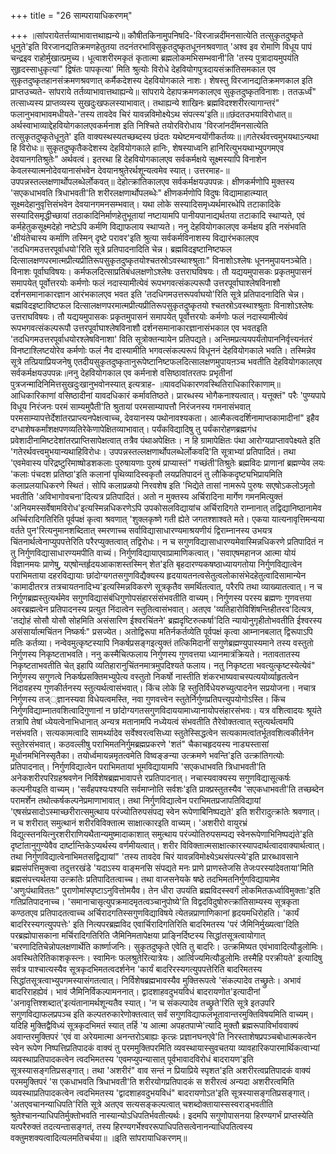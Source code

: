 +++
title = "26 साम्परायाधिकरणम्"

+++
॥सांपरायेतर्त्तव्याभावात्तथाह्यन्ये॥ कौषीतकिनामुपनिषदि-'विरजान्नदींमनसात्येति तत्सुकृतदुष्कृते धूनुते'इति विरजानद्यतिक्रमणहेतुतया तदनंतरभाविसुकृतदुष्कृतधूननश्रवणात् 'अश्व इव रोमाणि विधूय पापं चन्द्रइव राहोर्मुखात्प्रमुच्य। धूत्वाशरीरमकृतं कृतात्मा ब्रह्मलोकमभिसम्भवानी'ति 'तस्य पुत्रादायमुपयंति सुहृदस्साधुकृत्यां" द्विषंतः पापकृत्या' मिति श्रुत्योः विरोधे देहवियोगपुत्रदायसंक्रांतिसमकाल एव सुकृतदुष्कृतहानसंक्रमणश्रवणात् कर्मैकदेशस्य देहवियोगकाले नाशः। शेषस्तु विरजानद्यतिक्रमणकाल इति प्राप्तउच्यते- सांपराये तर्तव्याभावात्तथाह्यन्ये॥ सांपराये देहापक्रमणकालएव सुकृतदुष्कृतविनाशः। ततऊर्ध्वं" तत्साध्यस्य प्राप्तव्यस्य सुखदुःखफलस्याभावात्। तथाह्यन्ये शाखिनः ब्रह्मविदश्शरीरत्यागान्तरं" फलानुभवाभावमधीयते-'तस्य तावदेव चिरं यावन्नविमोक्ष्येऽथ संपत्स्य'इति॥॥छंदतउभयाविरोधात्॥ अर्थस्वाभाव्याद्देहवियोगकालएवकर्मनाश इति निश्चिते तयोरविरोधाय 'विरजांनदींमनसात्येति तत्सुकृतदुष्कृतेधूनुते' इति वाक्यस्थस्यतच्छब्दस्य छंदतः यथेष्टमन्वयोंगीकर्तव्यः॥॥गतेरर्थवत्त्वमुभयथाऽन्यथा हि विरोधः॥ सुकृतदुष्कृतैकदेशस्य देहवियोगकाले हानिः, शेषस्याध्वनि हानिरित्युभयथाभ्युपगमएव देवयानगतिश्रुतेः" अर्थवत्वं। इतरथा हि देहवियोगकालएव सर्वकर्मक्षये सूक्ष्मस्यापि विनाशेन केवलस्यात्मनोदेवयानासंभवेन देवयानश्रुतेरर्थशून्यत्वमेव स्यात्। उत्तरमाह-॥उपपन्नस्तल्लक्षणार्थोपलब्धेर्लोकवत्॥ देहोत्क्रांतिकालएव सर्वकर्मक्षयउपपन्नः। क्षीणकर्मणोपि मुक्तस्य 'सएकधाभवति त्रिधाभवती'ति शरीरलक्षणार्थोपलब्धेः" क्षीणकर्मणोपि विदुषः विद्यामाहात्म्यात् सूक्ष्मदेहानुवृत्तिसंभवेन देवयानगमनसम्भवात्। यथा लोके सस्यादिसमृध्यर्थमारब्धेपि तटाकादिके सस्यादिसमृद्धीच्छायां तठाकादिनिर्माणहेतुभूतायां नष्टायामपि पानीयपानाद्यर्थतया तटाकादि स्थाप्यते, एवं कर्महेतुकसूक्ष्मदेहो नष्टेऽपि कर्मणि विद्याफलाय स्थाप्यते। ननु देहवियोगकालएव कर्मक्षय इति नसंभवति 'क्षीयंतेचास्य कर्माणि तस्मिन् दृष्टे परावर'इति श्रुत्या सर्वकर्मविनाशस्य विद्यारंभकालएव 'तदधिगमउत्तरपूर्वाधयो'रिति सूत्रे प्रतिपादनादिति चेन्न। ब्रह्मविदइष्टानिष्टफल दित्सालक्षणपरमात्मप्रीत्यप्रीतिरूपसुकृतदुष्कृतयोश्चतस्रोऽवस्थाश्श्रुताः" विनाशोऽश्लेषः धूननमुपायनञ्चेति। विनाशः पूर्वाघविषयः। कर्मफलदित्साप्रतिबंधलक्षणोऽश्लेषः उत्तराघविषयः। तौ यद्ययमुपासकः प्रकृतमुपासनं समापयेत् पूर्वोत्तरयोः कर्मणोः फलं नदास्यामीत्येवं रूपभगवत्संकल्परूपौ उत्तरपूर्वाघाश्लेषविनाशौ दर्शनसमानाकारज्ञान आरंभकालएव भवत इति 'तदधिगमउत्तरूपर्वाघयो'रिति सूत्रे प्रतिपादनादिति चेन्न। बह्मविदइष्टाविष्टफल दित्सालक्षणपरमात्मप्रीत्यप्रीतिरूपसुकृतदुष्कृतयो श्चतस्रोऽवस्थाश्श्रुताः विनाशोऽश्लेषः उत्तराघविषयः। तौ यद्ययमुपासकः प्रकृतमुपासनं समापयेत् पूर्वोत्तरयोः कर्मणोः फलं नदास्यामीत्येवं रूपभगवत्संकल्परूपौ उत्तरपूर्वाघाश्लेषविनाशौ दर्शनसमानाकारज्ञानासंभकाल एव भवतइति 'तदधिगमउत्तरपूर्वाधयोरश्लेषविनाशा' विति सूत्रोक्तन्यायेन प्रतिपद्यते। अन्तिमप्रत्ययपर्यंतोपाननिर्वृत्त्यनंतरं विनष्टाश्लिष्टयोरेव कर्मणोः फलं नैव दास्यामीति भगवत्संकल्परूपं विधूननं देहवियोगकाले भवति। तस्मिन्नेव सूत्रे तत्प्रियाप्रियजनेषु एतदीयसुकृतदुष्कृतानुरूपेष्टानिष्टफलदित्सालक्षणमुपायऩञ्च भवतीति देहवियोगकालएव सर्वकर्मक्षयउपपन्नः॥ननु देहवियोगकाल एव कर्मनाशे वसिष्ठावांतरतपः प्रभृतीनां पुत्रजन्मादिनिमित्तसुखदुःखानुभवोनस्यात् इत्यत्राह- ॥यावदधिकारणवस्थितिराधिकारिकाणाम्॥ आधिकारिकाणां वसिष्ठादीनां यावदधिकारं कर्मावतिष्ठते। प्रारब्धस्य भोगैकनाश्यत्वात्। यत्तूक्तं" परैः 'पुण्यपापे विधूय निरंजनः परमं साम्यमुपैती'ति श्रुतायां परमसाम्यापत्तौ निरंजनस्य गमनासंभवात् परमसाम्यापत्तेर्देशांतरप्राप्त्यनपेक्षत्वाच्च, देवयानस्य पथोनावश्यकता। आत्मैकत्वदर्शिनामाप्तकामादीनां" इहैव दग्धाशेषकर्मांशक्षपणव्यतिरेकेणापेक्षितव्याभावात्। पर्यंकविद्यादिषु तु पर्यंकारोहणब्रह्मगंध प्रवेशादीनामिष्टदेशांतरप्राप्तिसापेक्षत्वात् तत्रैव पंथाअपेक्षितः। न हि ग्रामापेक्षितः पंथा आरोग्यप्राप्तावपेक्ष्यते इति 'गतेरर्थवत्त्वमुभयान्यथाहिविरोधः। उपपन्नस्तल्लक्षणार्थोपलब्धेर्लोकवदि'ति सूत्राभ्यां प्रतिपादितं। तथा 'एवमेवास्य परिद्रष्टुरिमाष्षोडशकलाः पुरुषायणाः पुरुषं प्राप्यास्तं" गच्छंती'तिश्रुतेः ब्रह्मविदः प्राणानां ब्रह्मण्येव लयः 'कलाः पंचदश प्रतिष्ठा'इति कलानां पृथिव्यादिस्वकृतौ लयप्रतिपादनं तु लौकिकदृष्ट्यभिप्रायमिति कलाप्रलयाधिकरणे स्थितं। सोपि कलाप्रळयो निरवशेष इति 'भिद्येते तासां नामरूपे पुरुषः सएषोऽकलोऽमृतो भवतीति 'अविभागोवचना'दित्यत्र प्रतिपादितं। अतो न मुक्तस्य अर्चिरादिना मार्गेण गमनमित्युक्तं 'अनियमस्सर्वेषामविरोध'इत्यस्मिन्नधिकरणेऽपि उपकोसलविद्यायांच अर्चिरादिगते राम्नानात् तद्विद्यानिष्ठानामेव अर्च्चिरादिगतिरिति पूर्वपक्षं कृत्वा श्रवणात् 'शुक्लकृष्णे गती ह्येते जगतश्शाश्वते मते। एकया यात्यनावृत्तिमन्यया वर्तते पुन'रित्यनुमानशब्दितात् स्मरणाच्च सर्वाविद्यासाधारण्यमाश्रयणीयं द्विराम्नानस्य उभयत्र चिंतनार्थत्वेनाप्युपपत्तेरिति परैरप्युक्तत्वात् तद्विरोधः। न च सगुणविद्यासाधारण्यमेवास्मिन्नधिकरणे प्रतिपादितं न तु निर्गुणविद्यासाधारण्यमपीति वाच्यं। निर्गुणविद्यायाएवाप्रामाणिकत्वात्। 'सवाएषमहानज आत्मा योयं विज्ञानमयः प्राणेषु, यएषोन्तर्हृदयआकाशस्तस्मिन् शेत'इति बृहदारण्यकषष्ठाध्यायगतोया निर्गुणविद्यात्वेन पराभिमताया दहरविद्यायाः छांदोग्यगतसगुणविद्यैक्यस्य हृदयायतनत्वसेतुत्वलोकासंभेदहेतुत्वादिसामान्येन 'कामादीतरत्र तत्रचायतनादिभ्य'इत्यस्मिन्नविकरणे सूत्रकृतैव समर्थितत्वात्, परैरपि तथा व्याख्यातत्वात्। न च निर्गुणब्रह्मस्तुत्यर्थमेव सगुणविद्यासंबंधिगुणोपसंहारसंसंभवतीति वाच्यम्। निर्गुणस्य परस्य ब्रह्मणः गुणवत्तया अवरब्रह्मत्वेन प्रतिपादनस्य प्रत्युत निंदात्वेन स्तुतित्वासंभवात्। अतएव 'व्यतिहारोविशिंषन्तिहीतरव'दित्यत्र, 'तद्योहं सोसौ योसौ सोहमिति असंसारिण ईश्वरचिंतने' ब्रह्मदृष्टिरुत्कर्षा'दिति न्यायोनुगृहीतोभवतीति ईश्वरस्य असंसार्यात्मचिंतन निष्कर्षः" प्रसज्येत। अतोद्विरूपा मतिर्नकर्तव्येति पूर्वपक्षं कृत्वा आम्नानबलात् द्विरूपाऽपि मतिः कर्तव्या। नन्वेवमुत्कृष्टस्यापि निकर्षप्रसङ्गइत्युक्तं तत्किमिदानीं सगुणेब्रह्मण्युपास्यमाने तस्य वस्तुतो निर्गुणस्य निकृष्टताभवति। ननु कस्मैचित्फलाय निर्गुणस्य गुणवत्तया ध्यानमात्रंक्रियते। नतावतातस्य निकृष्टताभवतीति चेत् इहापि व्यतिहारानुचिंतनमात्रमुपदिश्यते फलाय। नतु निकृष्टता भवत्युत्कृष्टस्येत्येवं" निर्गुणस्य सगुणत्वे निकर्षप्रसक्तिमभ्युपेत्य वस्तुतो निकर्षो नास्तीति शंकरभाष्यवाचस्पत्ययोर्व्याहृतत्वेन निंदावहस्य गुणकीर्तनस्य स्तुत्यर्थत्वासंभवात्। किंच लोके हि स्तुतिर्विधेयरुच्युत्पादनेन सप्रयोजना। नचात्र निर्गुणस्य तज््ज्ञानस्यवा विधेयत्वमस्ति, नवा गुणवत्त्वेन स्तुतेर्निर्गुणप्रतिपत्त्युपयोगोऽस्ति। किंच निर्गुणविद्याम्नातवशित्वादिगुणानां न छांदोग्यगतसगुणविदाययामाध्यानायोपसंहारसंभवः। यत्र वशित्वादयः श्रूयंते तत्रापि तेषां ध्येयत्वेनाभिधानात् अन्यत्र मतानामपि नध्येयत्वं संभवतीति तैरेवोक्तत्वात् स्तुत्यर्थत्वमपि नसंभवति। सत्यकामत्वादि सामर्थ्यादेव सर्वेश्वरत्वसिध्या स्तुतेस्सिद्धत्वेन सत्यकामत्वांतर्भूतवशित्वकीर्तनेन स्तुतेरसंभवात्। कठवल्लीषु पराभिमतनिर्गुमब्रह्मप्रकरणे 'शतं" चैकाचहृदयस्य नाड्यस्तासां मूर्धानमभिनिस्सृतैका। तयोर्ध्वमायन्नमृतत्वमेति विष्वङ्ङन्या उत्क्रमणे भवन्ति'इति उत्क्रांतिगत्योः प्रतिपादनात्। निर्गुणविद्यात्वेन पराभिमतायां भूमविद्यायामपि 'सएकधाभवति त्रिधाभवती'ति अनेकशरीरपरिग्रहश्रवणेन निर्विशेषब्रह्मभावापत्ते रप्रतिपादनात्। नचास्यवाक्यस्य सगुणविद्यासूत्कर्षः कल्पनीयइति वाच्यम्। 'सर्वंहपश्यःपश्यति सर्वमाप्नोति सर्वशः'इति प्राक्प्रस्तुतस्यैव 'सएकधाभवती'ति तच्छब्देन परामर्शेन तथोत्कर्षकल्पनेप्रमाणाभावात्। तथा निर्गुणविद्यात्वेन पराभिमतप्रजापतिविद्यायां 'एषसंप्रसादोऽस्माच्छरीरात्समुत्थाय परंज्योतिरुपसंपद्य स्वेन रूपेणाबिनिष्पद्यते' इति शरीरादुत्क्रांतेः श्रवणात्। न च शरीरात् समुत्थानं शरीरविविक्तात्म साक्षात्कारइति वाच्यम्। 'अशरीरो वायुरभ्रं विद्युत्स्तनयित्नुरशरीराणियथैतान्यमुष्मादाकाशात् समुत्थाय परंज्योतिरुपसम्पद्य स्वेनरूपेणाभिनिष्पद्यंते'इति दृष्टांतानुगुण्येवैव दार्ष्टान्तिकेऽप्यर्थस्य वर्णमीयत्वात्। शरीर विविक्तात्मसाक्षात्कारस्यापदार्थत्वादवाक्यार्थत्वात्। तथा निर्गुणविद्यात्वेनाभिमतसद्विद्यायां" 'तस्य तावदेव चिरं यावन्नविमोक्ष्येऽथसंपत्स्ये'इति प्रारब्धावसाने ब्रह्मसंपत्तिमुक्त्वा तदुत्तरखंडे 'यदाऽस्य वाङ्मनसि संपद्यते मनः प्राणे प्राणस्तेजसि तेजःपरस्यांदेवताया'मिति ब्रह्मसंपत्त्यर्थतया उत्क्रांतेः प्रतिपादितत्वाच्च। तथा वाजसनेयके षष्ठे तदभिमतनिर्गुणविद्यायामेव 'अणुःपंथाविततः" पुराणोमांस्पृष्टाऽनुवित्तोमयैव। तेन धीरा उपयंति ब्रह्मविदस्स्वर्गं लोकमितऊर्ध्वाविमुक्ताः'इति गतिप्रतिपादनाच्च। 'समानाचासृत्युपक्रमादमृतत्वञ्चानुपोष्ये'ति विद्वदविदुषोरुत्क्रांतिसाम्यस्य सूत्रकृता कण्ठतएव प्रतिपादतत्वाच्च अर्चिरादगतिस्सगुणविद्याविषये त्येतन्नप्राणाणिकानां हृदयमधिरोहति। 'कार्यं बादरिरस्यगत्युपपत्तेः' इति नित्यपरब्रह्मविद एवार्चिरादिगतिरिति बादरिमतस्य 'परं जैमिनिर्मुख्यत्वा'दिति परब्रह्मोपासकाना मर्चिरादिगतिरिति जैमिनिमतापेक्षया प्राङ्निर्दिष्टस्य सिद्धांतसूत्रत्वायोगात् 'चरणादितिचेन्नोपलक्षणार्थेति कार्ष्णाजनिः। सुकृतदुष्कृते एवेति तु बादरिः। उत्क्रमिष्यत एवंभावादित्यौडुलोमिः। अवस्थितेरितिकाशकृस्त्नः। स्वामिनः फलश्रुतेरित्यात्रेयः। आर्त्विज्यमित्यौडुलोमिः तस्मैहि परक्रीयते' इत्यादिषु सर्वत्र पाश्चात्यस्यैव सूत्रकृदभिमतत्वदर्शनेन 'कार्यं बादरिरस्यगत्युपपत्तेरिति बादरिमतस्य सिद्धांतसूत्रत्वाभ्युपगमस्यासंगतत्वात्। निर्विशेषब्रह्मभावस्यैव मुक्तिरूपत्वे 'संकल्पादेव तच्छ्रुतेः। अभावं बादरिराहह्येवं। भावं जैमिनिर्विकल्पामननात्। द्वादशाहवदुभयविधं बादरायणोत'इत्यादीनां 'अनावृत्तिश्शब्दात्'इत्यंतानामर्थशून्यतैव स्यात्। 'न च संकल्पादेव तच्छ्रुते'रिति सूत्रे इतउपरि सगुणविद्याफलप्रपञ्च इति कल्पतरुकारेणोक्तत्वात् सर्वं सगुणविद्याफलभूतावान्तरमुक्तिविषयमिति वाच्यम्। यदिहि मुक्तिद्वैविध्यं सूत्रकृदभिमतं स्यात् तर्हि 'य आत्मा अपहतपाप्मे'त्यादि मुक्तौ ब्रह्मरूपाविर्भाववाक्यं अवान्तरमुक्तिपरं 'एवं वा अरेयमात्मा अनन्तरोऽबाह्यः कृत्न्नः प्रज्ञानघनएवे'ति निरस्ताशेषप्रपञ्चबोधात्मकत्वेन स्वेन रूपेण निष्पत्तिप्रतिपादकं वाक्यं तु परममुक्तिपरमिति व्यवस्थायास्सुवचतया व्यावहारिकपारमार्थिकत्वाभ्यां व्यवस्थाप्रतिपादकत्वेन त्वदभिमतस्य 'एवमप्युपन्यासात् पूर्वभावादविरोधं बादरायण'इति सूत्रस्यासङ्गतिप्रसङ्गात्। तथा 'अशरीरं" वाव सन्तं न प्रियाप्रिये स्पृशत'इति अशरीरत्वप्रतिपादकं वाक्यं परममुक्तिपरं 'स एकधाभवति त्रिधाभवती'ति शरीरयोगप्रतिपादकं स शरीरत्वं अन्यदा अशरीरत्वमिति व्यवस्थाप्रतिपादकत्वेन त्वदभिमतस्य 'द्वादशाहवदुभयविधं" बादरायणोऽत'इति सूत्रस्यासङ्गतिप्रसङ्गात्। 'अतएवचानन्याधिपति'रिति सूत्रे अतएव सत्यसङ्कल्पत्वात् चशब्दोक्तायास्सस्वराड्भवतीति श्रुतेश्चानन्याधिपतिर्मुक्तोभवति नास्यान्योऽधिपतिर्भवतीत्यर्थः। इदमपि सगुणोपासनया हिरण्यगर्भं प्राप्तस्येति यत्परैरुक्तं तदत्यन्तासङ्गतं, तस्य हिरण्यगर्भेश्वररूपाधिपतिसत्वेनानन्याधिपतित्वस्य वक्तुमशक्यत्वादित्यलमतिचर्चया॥ ॥इति सांपरायाधिकरणम्॥
